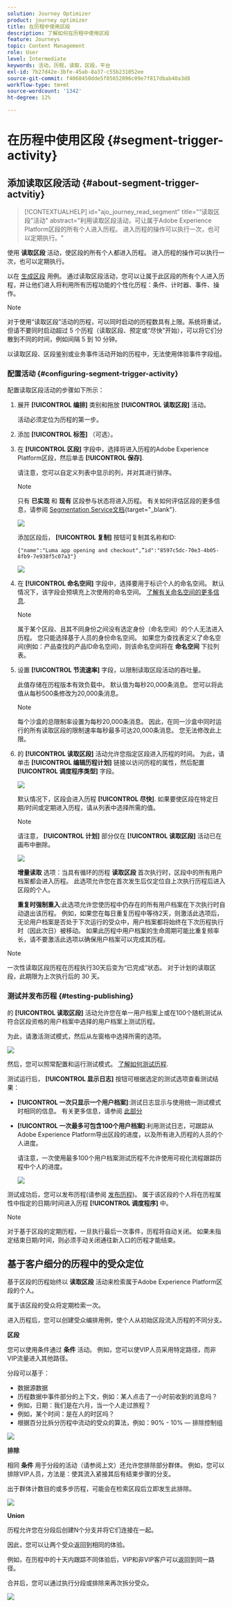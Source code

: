 ```yaml
---
solution: Journey Optimizer
product: journey optimizer
title: 在历程中使用区段
description: 了解如何在历程中使用区段
feature: Journeys
topic: Content Management
role: User
level: Intermediate
keywords: 活动，历程，读取，区段，平台
exl-id: 7b27d42e-3bfe-45ab-8a37-c55b231052ee
source-git-commit: f4068450dde5f85652096c09e7f817dbab40a3d8
workflow-type: tm+mt
source-wordcount: '1342'
ht-degree: 12%

---
```


# 在历程中使用区段 {#segment-trigger-activity}

## 添加读取区段活动 {#about-segment-trigger-actvitiy}

>[!CONTEXTUALHELP]
>id="ajo_journey_read_segment"
>title="“读取区段”活动"
>abstract="利用读取区段活动，可让属于Adobe Experience Platform区段的所有个人进入历程。 进入历程的操作可以执行一次，也可以定期执行。"

使用 **读取区段** 活动，使区段的所有个人都进入历程。 进入历程的操作可以执行一次，也可以定期执行。

以在 [生成区段](../segment/about-segments.md) 用例。 通过读取区段活动，您可以让属于此区段的所有个人进入历程，并让他们进入将利用所有历程功能的个性化历程：条件、计时器、事件、操作。

>[!NOTE]
>
>对于使用“读取区段”活动的历程，可以同时启动的历程数具有上限。系统将重试，但请不要同时启动超过 5 个历程（读取区段、预定或“尽快”开始），可以将它们分散到不同的时间，例如间隔 5 到 10 分钟。
>
>以读取区段、区段鉴别或业务事件活动开始的历程中，无法使用体验事件字段组。

### 配置活动 {#configuring-segment-trigger-activity}

配置读取区段活动的步骤如下所示：

1. 展开 **[!UICONTROL 编排]** 类别和拖放 **[!UICONTROL 读取区段]** 活动。

   活动必须定位为历程的第一步。

1. 添加 **[!UICONTROL 标签]** （可选）。

1. 在 **[!UICONTROL 区段]** 字段中，选择将进入历程的Adobe Experience Platform区段，然后单击 **[!UICONTROL 保存]**.

   请注意，您可以自定义列表中显示的列，并对其进行排序。

   >[!NOTE]
   >
   >只有 **已实现** 和 **现有** 区段参与状态将进入历程。 有关如何评估区段的更多信息，请参阅 [Segmentation Service文档](https://experienceleague.adobe.com/docs/experience-platform/segmentation/tutorials/evaluate-a-segment.html#interpret-segment-results){target="_blank"}.

   ![](assets/read-segment-selection.png)

   添加区段后， **[!UICONTROL 复制]** 按钮可复制其名称和ID:

   `{"name":"Luma app opening and checkout",”id":"8597c5dc-70e3-4b05-8fb9-7e938f5c07a3"}`

   ![](assets/read-segment-copy.png)

1. 在 **[!UICONTROL 命名空间]** 字段中，选择要用于标识个人的命名空间。 默认情况下，该字段会预填充上次使用的命名空间。 [了解有关命名空间的更多信息](../event/about-creating.md#select-the-namespace).

   >[!NOTE]
   >
   >属于某个区段、且其不同身份之间没有选定身份（命名空间）的个人无法进入历程。 您只能选择基于人员的身份命名空间。 如果您为查找表定义了命名空间(例如：产品查找的产品ID命名空间)，则该命名空间将在 **命名空间** 下拉列表。

1. 设置 **[!UICONTROL 节流速率]** 字段，以限制读取区段活动的吞吐量。

   此值存储在历程版本有效负载中。 默认值为每秒20,000条消息。 您可以将此值从每秒500条修改为20,000条消息。

   >[!NOTE]
   >
   >每个沙盒的总限制率设置为每秒20,000条消息。 因此，在同一沙盒中同时运行的所有读取区段的限制速率每秒最多可达20,000条消息。 您无法修改此上限。

1. 的 **[!UICONTROL 读取区段]** 活动允许您指定区段进入历程的时间。 为此，请单击 **[!UICONTROL 编辑历程计划]** 链接以访问历程的属性，然后配置 **[!UICONTROL 调度程序类型]** 字段。

   ![](assets/read-segment-schedule.png)

   默认情况下，区段会进入历程 **[!UICONTROL 尽快]**. 如果要使区段在特定日期/时间或定期进入历程，请从列表中选择所需的值。

   >[!NOTE]
   >
   >请注意， **[!UICONTROL 计划]** 部分仅在 **[!UICONTROL 读取区段]** 活动已在画布中删除。

   ![](assets/read-segment-schedule-list.png)

   **增量读取** 选项：当具有循环的历程 **读取区段** 首次执行时，区段中的所有用户档案都会进入历程。 此选项允许您在首次发生后仅定位自上次执行历程后进入区段的个人。

   **重复时强制重入**:此选项允许您使历程中仍存在的所有用户档案在下次执行时自动退出该历程。 例如，如果您在每日重复历程中等待2天，则激活此选项后，无论用户档案是否处于下次运行的受众中，用户档案都将始终在下次历程执行时（因此次日）被移动。 如果此历程中用户档案的生命周期可能比重复频率长，请不要激活此选项以确保用户档案可以完成其历程。

<!--

### Segment filters {#segment-filters}

[!CONTEXTUALHELP]
>id="jo_segment_filters"
>title="About segment filters"
>abstract="You can choose to target only the individuals who entered or exited a specific segment during a specific time window. For example, you can decide to only retrieve all the customers who entered the VIP segment since last week."

You can choose to target only the individuals who entered or exited a specific segment during a specific time window. For example, you can decide to only retrieve all the customers who entered the VIP segment since last week. Only the new VIP customers will be targeted. All the customers who were already part of the VIP segment before will be excluded.

To activate this mode, click the **Segment Filters** toggle. Two fields are displayed:

**Segment membership**: choose whether you want to listen to segment entrances or exits. 

**Lookback window**: define when you want to start to listen to entrances or exits. This lookback window is expressed in hours, starting from the moment the journey is triggered.  If you set this duration to 0, the journey will target all members of the segment. For recurring journeys, it will take into account all entrances/exits since the last time the journey was triggered.

-->

>[!NOTE]
>
>一次性读取区段历程在历程执行30天后变为“已完成”状态。 对于计划的读取区段，此期限为上次执行后的 30 天。 

### 测试并发布历程 {#testing-publishing}

的 **[!UICONTROL 读取区段]** 活动允许您在单一用户档案上或在100个随机测试从符合区段资格的用户档案中选择的用户档案上测试历程。

为此，请激活测试模式，然后从左窗格中选择所需的选项。

![](assets/read-segment-test-mode.png)

然后，您可以照常配置和运行测试模式。 [了解如何测试历程](testing-the-journey.md).

测试运行后， **[!UICONTROL 显示日志]** 按钮可根据选定的测试选项查看测试结果：

* **[!UICONTROL 一次只显示一个用户档案]**:测试日志显示与使用统一测试模式时相同的信息。 有关更多信息，请参阅 [此部分](testing-the-journey.md#viewing_logs)

* **[!UICONTROL 一次最多可包含100个用户档案]**:利用测试日志，可跟踪从Adobe Experience Platform导出区段的进度，以及所有进入历程的人员的个人进度。

   请注意，一次使用最多100个用户档案测试历程不允许使用可视化流程跟踪历程中个人的进度。

   ![](assets/read-segment-log.png)

测试成功后，您可以发布历程(请参阅 [发布历程](publishing-the-journey.md))。 属于该区段的个人将在历程属性中指定的日期/时间进入历程 **[!UICONTROL 调度程序]** 中。

>[!NOTE]
>
>对于基于区段的定期历程，一旦执行最后一次事件，历程将自动关闭。 如果未指定结束日期/时间，则必须手动关闭通往新入口的历程才能结束。

## 基于客户细分的历程中的受众定位

基于区段的历程始终以 **读取区段** 活动来检索属于Adobe Experience Platform区段的个人。

属于该区段的受众将定期检索一次。

进入历程后，您可以创建受众编排用例，使个人从初始区段流入历程的不同分支。

**区段**

您可以使用条件通过 **条件** 活动。 例如，您可以使VIP人员采用特定路径，而非VIP流量进入其他路径。

分段可以基于：

* 数据源数据
* 历程数据中事件部分的上下文，例如：某人点击了一小时前收到的消息吗？
* 例如，日期：我们是在六月，当一个人走过旅程？
* 例如，某个时间：是在人的时区吗？
* 根据百分比拆分历程中流动的受众的算法，例如：90% - 10% — 排除控制组

![](assets/read-segment-audience1.png)

**排除**

相同 **条件** 用于分段的活动（请参阅上文）还允许您排除部分群体。 例如，您可以排除VIP人员，方法是：使其流入紧接其后有结束步骤的分支。

出于群体计数目的或多步历程，可能会在检索区段后立即发生此排除。

![](assets/read-segment-audience2.png)

**Union**

历程允许您在分段后创建N个分支并将它们连接在一起。

因此，您可以让两个受众返回到相同的体验。

例如，在历程中的十天内跟踪不同体验后，VIP和非VIP客户可以返回到同一路径。

合并后，您可以通过执行分段或排除来再次拆分受众。

![](assets/read-segment-audience3.png)
